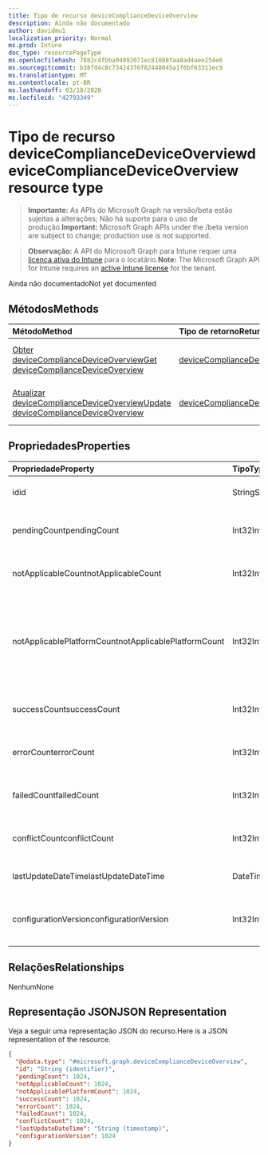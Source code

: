 ```yaml
---
title: Tipo de recurso deviceComplianceDeviceOverview
description: Ainda não documentado
author: davidmu1
localization_priority: Normal
ms.prod: Intune
doc_type: resourcePageType
ms.openlocfilehash: 7882c4fbba94992071ec81088faa8ad4aee254e6
ms.sourcegitcommit: b38fd4c8c734243f6f82448045a1f6bf63311ec9
ms.translationtype: MT
ms.contentlocale: pt-BR
ms.lasthandoff: 03/18/2020
ms.locfileid: "42793349"
---
```

# <a name="devicecompliancedeviceoverview-resource-type"></a><span data-ttu-id="4e853-103">Tipo de recurso deviceComplianceDeviceOverview</span><span class="sxs-lookup"><span data-stu-id="4e853-103">deviceComplianceDeviceOverview resource type</span></span>

> <span data-ttu-id="4e853-104">**Importante:** As APIs do Microsoft Graph na versão/beta estão sujeitas a alterações; Não há suporte para o uso de produção.</span><span class="sxs-lookup"><span data-stu-id="4e853-104">**Important:** Microsoft Graph APIs under the /beta version are subject to change; production use is not supported.</span></span>

> <span data-ttu-id="4e853-105">**Observação:** A API do Microsoft Graph para Intune requer uma [licença ativa do Intune](https://go.microsoft.com/fwlink/?linkid=839381) para o locatário.</span><span class="sxs-lookup"><span data-stu-id="4e853-105">**Note:** The Microsoft Graph API for Intune requires an [active Intune license](https://go.microsoft.com/fwlink/?linkid=839381) for the tenant.</span></span>

<span data-ttu-id="4e853-106">Ainda não documentado</span><span class="sxs-lookup"><span data-stu-id="4e853-106">Not yet documented</span></span>

## <a name="methods"></a><span data-ttu-id="4e853-107">Métodos</span><span class="sxs-lookup"><span data-stu-id="4e853-107">Methods</span></span>
|<span data-ttu-id="4e853-108">Método</span><span class="sxs-lookup"><span data-stu-id="4e853-108">Method</span></span>|<span data-ttu-id="4e853-109">Tipo de retorno</span><span class="sxs-lookup"><span data-stu-id="4e853-109">Return Type</span></span>|<span data-ttu-id="4e853-110">Descrição</span><span class="sxs-lookup"><span data-stu-id="4e853-110">Description</span></span>|
|:---|:---|:---|
|[<span data-ttu-id="4e853-111">Obter deviceComplianceDeviceOverview</span><span class="sxs-lookup"><span data-stu-id="4e853-111">Get deviceComplianceDeviceOverview</span></span>](../api/intune-deviceconfig-devicecompliancedeviceoverview-get.md)|[<span data-ttu-id="4e853-112">deviceComplianceDeviceOverview</span><span class="sxs-lookup"><span data-stu-id="4e853-112">deviceComplianceDeviceOverview</span></span>](../resources/intune-deviceconfig-devicecompliancedeviceoverview.md)|<span data-ttu-id="4e853-113">Ler propriedades e relações de objetos de [deviceComplianceDeviceOverview](../resources/intune-deviceconfig-devicecompliancedeviceoverview.md).</span><span class="sxs-lookup"><span data-stu-id="4e853-113">Read properties and relationships of the [deviceComplianceDeviceOverview](../resources/intune-deviceconfig-devicecompliancedeviceoverview.md) object.</span></span>|
|[<span data-ttu-id="4e853-114">Atualizar deviceComplianceDeviceOverview</span><span class="sxs-lookup"><span data-stu-id="4e853-114">Update deviceComplianceDeviceOverview</span></span>](../api/intune-deviceconfig-devicecompliancedeviceoverview-update.md)|[<span data-ttu-id="4e853-115">deviceComplianceDeviceOverview</span><span class="sxs-lookup"><span data-stu-id="4e853-115">deviceComplianceDeviceOverview</span></span>](../resources/intune-deviceconfig-devicecompliancedeviceoverview.md)|<span data-ttu-id="4e853-116">Atualizar as propriedades de um objeto de [deviceComplianceDeviceOverview](../resources/intune-deviceconfig-devicecompliancedeviceoverview.md).</span><span class="sxs-lookup"><span data-stu-id="4e853-116">Update the properties of a [deviceComplianceDeviceOverview](../resources/intune-deviceconfig-devicecompliancedeviceoverview.md) object.</span></span>|

## <a name="properties"></a><span data-ttu-id="4e853-117">Propriedades</span><span class="sxs-lookup"><span data-stu-id="4e853-117">Properties</span></span>
|<span data-ttu-id="4e853-118">Propriedade</span><span class="sxs-lookup"><span data-stu-id="4e853-118">Property</span></span>|<span data-ttu-id="4e853-119">Tipo</span><span class="sxs-lookup"><span data-stu-id="4e853-119">Type</span></span>|<span data-ttu-id="4e853-120">Descrição</span><span class="sxs-lookup"><span data-stu-id="4e853-120">Description</span></span>|
|:---|:---|:---|
|<span data-ttu-id="4e853-121">id</span><span class="sxs-lookup"><span data-stu-id="4e853-121">id</span></span>|<span data-ttu-id="4e853-122">String</span><span class="sxs-lookup"><span data-stu-id="4e853-122">String</span></span>|<span data-ttu-id="4e853-123">Chave da entidade.</span><span class="sxs-lookup"><span data-stu-id="4e853-123">Key of the entity.</span></span>|
|<span data-ttu-id="4e853-124">pendingCount</span><span class="sxs-lookup"><span data-stu-id="4e853-124">pendingCount</span></span>|<span data-ttu-id="4e853-125">Int32</span><span class="sxs-lookup"><span data-stu-id="4e853-125">Int32</span></span>|<span data-ttu-id="4e853-126">Número de dispositivos pendentes</span><span class="sxs-lookup"><span data-stu-id="4e853-126">Number of pending devices</span></span>|
|<span data-ttu-id="4e853-127">notApplicableCount</span><span class="sxs-lookup"><span data-stu-id="4e853-127">notApplicableCount</span></span>|<span data-ttu-id="4e853-128">Int32</span><span class="sxs-lookup"><span data-stu-id="4e853-128">Int32</span></span>|<span data-ttu-id="4e853-129">Número de dispositivos não aplicáveis</span><span class="sxs-lookup"><span data-stu-id="4e853-129">Number of not applicable devices</span></span>|
|<span data-ttu-id="4e853-130">notApplicablePlatformCount</span><span class="sxs-lookup"><span data-stu-id="4e853-130">notApplicablePlatformCount</span></span>|<span data-ttu-id="4e853-131">Int32</span><span class="sxs-lookup"><span data-stu-id="4e853-131">Int32</span></span>|<span data-ttu-id="4e853-132">Número de dispositivos não aplicáveis devido à plataforma e à política incompatíveis</span><span class="sxs-lookup"><span data-stu-id="4e853-132">Number of not applicable devices due to mismatch platform and policy</span></span>|
|<span data-ttu-id="4e853-133">successCount</span><span class="sxs-lookup"><span data-stu-id="4e853-133">successCount</span></span>|<span data-ttu-id="4e853-134">Int32</span><span class="sxs-lookup"><span data-stu-id="4e853-134">Int32</span></span>|<span data-ttu-id="4e853-135">Número de dispositivos com êxito</span><span class="sxs-lookup"><span data-stu-id="4e853-135">Number of succeeded devices</span></span>|
|<span data-ttu-id="4e853-136">errorCount</span><span class="sxs-lookup"><span data-stu-id="4e853-136">errorCount</span></span>|<span data-ttu-id="4e853-137">Int32</span><span class="sxs-lookup"><span data-stu-id="4e853-137">Int32</span></span>|<span data-ttu-id="4e853-138">Número de dispositivos com erro</span><span class="sxs-lookup"><span data-stu-id="4e853-138">Number of error devices</span></span>|
|<span data-ttu-id="4e853-139">failedCount</span><span class="sxs-lookup"><span data-stu-id="4e853-139">failedCount</span></span>|<span data-ttu-id="4e853-140">Int32</span><span class="sxs-lookup"><span data-stu-id="4e853-140">Int32</span></span>|<span data-ttu-id="4e853-141">Número de dispositivos com falha</span><span class="sxs-lookup"><span data-stu-id="4e853-141">Number of failed devices</span></span>|
|<span data-ttu-id="4e853-142">conflictCount</span><span class="sxs-lookup"><span data-stu-id="4e853-142">conflictCount</span></span>|<span data-ttu-id="4e853-143">Int32</span><span class="sxs-lookup"><span data-stu-id="4e853-143">Int32</span></span>|<span data-ttu-id="4e853-144">Número de dispositivos em conflito</span><span class="sxs-lookup"><span data-stu-id="4e853-144">Number of devices in conflict</span></span>|
|<span data-ttu-id="4e853-145">lastUpdateDateTime</span><span class="sxs-lookup"><span data-stu-id="4e853-145">lastUpdateDateTime</span></span>|<span data-ttu-id="4e853-146">DateTimeOffset</span><span class="sxs-lookup"><span data-stu-id="4e853-146">DateTimeOffset</span></span>|<span data-ttu-id="4e853-147">Hora da última atualização</span><span class="sxs-lookup"><span data-stu-id="4e853-147">Last update time</span></span>|
|<span data-ttu-id="4e853-148">configurationVersion</span><span class="sxs-lookup"><span data-stu-id="4e853-148">configurationVersion</span></span>|<span data-ttu-id="4e853-149">Int32</span><span class="sxs-lookup"><span data-stu-id="4e853-149">Int32</span></span>|<span data-ttu-id="4e853-150">Versão da política para essa visão geral</span><span class="sxs-lookup"><span data-stu-id="4e853-150">Version of the policy for that overview</span></span>|

## <a name="relationships"></a><span data-ttu-id="4e853-151">Relações</span><span class="sxs-lookup"><span data-stu-id="4e853-151">Relationships</span></span>
<span data-ttu-id="4e853-152">Nenhum</span><span class="sxs-lookup"><span data-stu-id="4e853-152">None</span></span>

## <a name="json-representation"></a><span data-ttu-id="4e853-153">Representação JSON</span><span class="sxs-lookup"><span data-stu-id="4e853-153">JSON Representation</span></span>
<span data-ttu-id="4e853-154">Veja a seguir uma representação JSON do recurso.</span><span class="sxs-lookup"><span data-stu-id="4e853-154">Here is a JSON representation of the resource.</span></span>
<!-- {
  "blockType": "resource",
  "keyProperty": "id",
  "@odata.type": "microsoft.graph.deviceComplianceDeviceOverview"
}
-->
``` json
{
  "@odata.type": "#microsoft.graph.deviceComplianceDeviceOverview",
  "id": "String (identifier)",
  "pendingCount": 1024,
  "notApplicableCount": 1024,
  "notApplicablePlatformCount": 1024,
  "successCount": 1024,
  "errorCount": 1024,
  "failedCount": 1024,
  "conflictCount": 1024,
  "lastUpdateDateTime": "String (timestamp)",
  "configurationVersion": 1024
}
```



